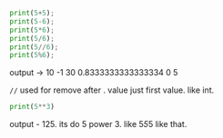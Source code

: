 
```python
print(5+5);
print(5-6);
print(5*6);
print(5/6);
print(5//6);
print(5%6);

```

output ->
10
-1
30
0.8333333333333334
0
5


``//`` used for remove after . value just first value. like int.



```python
print(5**3)
```

output - 125.
its do 5 power 3.
like 5*5*5 like that.